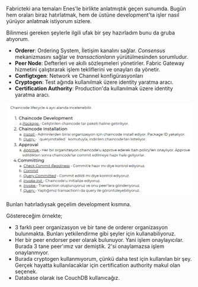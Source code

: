Fabricteki ana temaları Enes'le birlikte anlatmıştık geçen sunumda. Bugün hem oraları biraz hatırlatmak, hem de üstüne development'ta işler nasıl yürüyor anlatmak istiyorum sizlere.

Bilinmesi gereken şeylerle ilgili ufak bir şey hazırladım bunu da gruba atıyorum.

- **Orderer**: Ordering System, İletişim kanalını sağlar. _Consensus_ mekanizmasını sağlar ve _transactionların_ yürütülmesinden sorumludur.
- **Peer Node**: Defterleri ve akıllı sözleşmeleri yönetirler. Fabric Gateway hizmetini çalıştırarak işlem tekliflerini ve onayları da yönetir.
- **Configtxgen**: Network ve Channel konfigürasyonları
- **Cryptogen**: Test ağında kullanılmak üzere identity yaratma aracı.
- **Certification Authority**: Production'da kullanılmak üzere identity yaratma aracı.

![Alt text](./assets/lifecycle-of-chaincode.png)

Bunları hatırladıysak geçelim development kısmına.

Göstereceğim örnekte;

- 3 farklı peer organizasyon ve bir tane de orderer organizasyon bulunmakta. Bunları yetkilendirme gibi şeyler için kullanabiliyoruz.
- Her bir peer endorser peer olarak bulunuyor. Yani işlem onaylayıcılar. Burada 3 tane peer'ımız var demiştik. 2'si onaylamazsa işlem onaylanmıyor.
- Burada cryptogen kullanmıyorum, çünkü daha test için kullanılan bir şey. Gerçek hayatta kullanılacaklar için certification authority makul olan seçenek.
- Database olarak ise CouchDB kullanıcağız.
